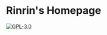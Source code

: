 # Rinrin's Homepage

[![GPL-3.0](https://img.shields.io/github/license/Rinrin0413/<リポジトリ名>?color=%23BD0102&style=for-the-badge)](./LICENSE.md)
